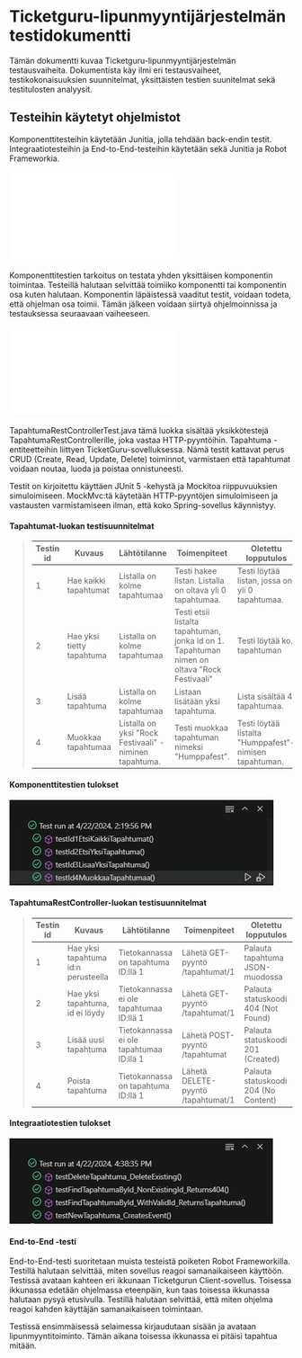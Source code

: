# Ticketguru-lipunmyyntijärjestelmän testidokumentti
Tämän dokumentti kuvaa Ticketguru-lipunmyyntijärjestelmän testausvaiheita. 
Dokumentista käy ilmi eri testausvaiheet, testikokonaisuuksien suunnitelmat, yksittäisten testien suunitelmat sekä testitulosten analyysit.

## Testeihin käytetyt ohjelmistot
Komponenttitesteihin käytetään Junitia, jolla tehdään back-endin testit. Integraatiotesteihin ja End-to-End-testeihin käytetään sekä Junitia ja  Robot Frameworkia.

#### ![Tapahtuma-luokan komponenttitestit](../../ticketguru/src/test/java/ohjelmistoprojekti/ticketguru/domain/TapahtumatRepositoryTest.java)

Komponenttitestien tarkoitus on testata yhden yksittäisen komponentin toimintaa. Testeillä halutaan selvittää toimiiko komponentti tai komponentin osa kuten halutaan. Komponentin läpäistessä vaaditut testit, voidaan todeta, että ohjelman osa toimii. Tämän jälkeen voidaan siirtyä ohjelmoinnissa ja testauksessa seuraavaan vaiheeseen.

#### ![Tapahtuma-luokan integraatiotestit](../../ticketguru/src/test/java/ohjelmistoprojekti/ticketguru/web/TapahtumaRestControllerTest.java)

TapahtumaRestControllerTest.java tämä luokka sisältää yksikkötestejä TapahtumaRestControllerille, joka vastaa HTTP-pyyntöihin. Tapahtuma -entiteetteihin liittyen TicketGuru-sovelluksessa. Nämä testit kattavat perus CRUD (Create, Read, Update, Delete) toiminnot, varmistaen että tapahtumat voidaan noutaa, luoda ja poistaa onnistuneesti.
 
Testit on kirjoitettu käyttäen JUnit 5 -kehystä ja Mockitoa riippuvuuksien simuloimiseen. MockMvc:tä käytetään HTTP-pyyntöjen simuloimiseen ja vastausten varmistamiseen ilman, että koko Spring-sovellus käynnistyy.

#### Tapahtumat-luokan testisuunnitelmat

> Testin id | Kuvaus | Lähtötilanne | Toimenpiteet | Oletettu lopputulos 
> --------- | ------ | ------------ | ------------ | ------------------
> 1 | Hae kaikki tapahtumat | Listalla on kolme tapahtumaa | Testi hakee listan. Listalla on  oltava yli 0 tapahtumaa. | Testi löytää listan, jossa on yli 0 tapahtumaa.
> 2 | Hae yksi tietty tapahtuma | Listalla on kolme tapahtumaa | Testi etsii listalta tapahtuman, jonka id on 1. Tapahtuman nimen on oltava "Rock Festivaali" | Testi löytää ko. tapahtuman
> 3 | Lisää tapahtuma | Listalla on kolme tapahtumaa | Listaan lisätään yksi tapahtuma. | Lista sisältää 4 tapahtumaa.
> 4 | Muokkaa tapahtumaa | Listalla on yksi "Rock Festivaali" -niminen tapahtuma. | Testi muokkaa tapahtuman nimeksi "Humppafest". | Testi löytää listalta "Humppafest"-nimisen tapahtuman.

#### Komponenttitestien tulokset

![Testitulokset](../../pictures/Testitulokset_TapahtumatRepository.PNG)

#### TapahtumaRestController-luokan testisuunnitelmat

> Testin id | Kuvaus | Lähtötilanne | Toimenpiteet | Oletettu lopputulos 
> --------- | ------ | ------------ | ------------ | ------------------
> 1 | Hae yksi tapahtuma id:n perusteella | Tietokannassa on tapahtuma ID:llä 1 | Lähetä GET-pyyntö /tapahtumat/1 | Palauta tapahtuma JSON-muodossa
> 2 | Hae yksi tapahtuma, id ei löydy | Tietokannassa ei ole tapahtumaa ID:llä 1 | Lähetä GET-pyyntö /tapahtumat/1 | Palauta statuskoodi 404 (Not Found)
> 3 | Lisää uusi tapahtuma | Tietokannassa ei ole tapahtumaa ID:llä 1 | Lähetä POST-pyyntö /tapahtumat | Palauta statuskoodi 201 (Created)
> 4 | Poista tapahtuma | Tietokannassa on tapahtuma ID:llä 1 | Lähetä DELETE-pyyntö /tapahtumat/1 | Palauta statuskoodi 204 (No Content)

#### Integraatiotestien tulokset

![Testitulokset](../../pictures/TapahtumaRestController_testitulokset.PNG)

#### End-to-End -testi

End-to-End-testi suoritetaan muista testeistä poiketen Robot Frameworkilla. Testillä halutaan selvittää, miten sovellus reagoi samanaikaiseen käyttöön.
Testissä avataan kahteen eri ikkunaan Ticketgurun Client-sovellus. Toisessa ikkunassa edetään ohjelmassa eteenpäin, kun taas toisessa ikkunassa halutaan pysyä etusivulla. Testillä halutaan selvittää, että miten ohjelma reagoi kahden käyttäjän samanaikaiseen toimintaan.

Testissä ensimmäisessä selaimessa kirjaudutaan sisään ja avataan lipunmyyntitoiminto. Tämän aikana toisessa ikkunassa ei pitäisi tapahtua mitään.




